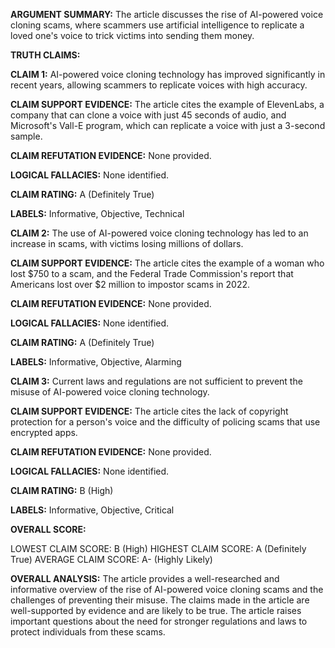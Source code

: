 **ARGUMENT SUMMARY:** The article discusses the rise of AI-powered voice cloning scams, where scammers use artificial intelligence to replicate a loved one's voice to trick victims into sending them money.

**TRUTH CLAIMS:**

**CLAIM 1:** AI-powered voice cloning technology has improved significantly in recent years, allowing scammers to replicate voices with high accuracy.

**CLAIM SUPPORT EVIDENCE:** The article cites the example of ElevenLabs, a company that can clone a voice with just 45 seconds of audio, and Microsoft's Vall-E program, which can replicate a voice with just a 3-second sample.

**CLAIM REFUTATION EVIDENCE:** None provided.

**LOGICAL FALLACIES:** None identified.

**CLAIM RATING:** A (Definitely True)

**LABELS:** Informative, Objective, Technical

**CLAIM 2:** The use of AI-powered voice cloning technology has led to an increase in scams, with victims losing millions of dollars.

**CLAIM SUPPORT EVIDENCE:** The article cites the example of a woman who lost $750 to a scam, and the Federal Trade Commission's report that Americans lost over $2 million to impostor scams in 2022.

**CLAIM REFUTATION EVIDENCE:** None provided.

**LOGICAL FALLACIES:** None identified.

**CLAIM RATING:** A (Definitely True)

**LABELS:** Informative, Objective, Alarming

**CLAIM 3:** Current laws and regulations are not sufficient to prevent the misuse of AI-powered voice cloning technology.

**CLAIM SUPPORT EVIDENCE:** The article cites the lack of copyright protection for a person's voice and the difficulty of policing scams that use encrypted apps.

**CLAIM REFUTATION EVIDENCE:** None provided.

**LOGICAL FALLACIES:** None identified.

**CLAIM RATING:** B (High)

**LABELS:** Informative, Objective, Critical

**OVERALL SCORE:**

LOWEST CLAIM SCORE: B (High)
HIGHEST CLAIM SCORE: A (Definitely True)
AVERAGE CLAIM SCORE: A- (Highly Likely)

**OVERALL ANALYSIS:** The article provides a well-researched and informative overview of the rise of AI-powered voice cloning scams and the challenges of preventing their misuse. The claims made in the article are well-supported by evidence and are likely to be true. The article raises important questions about the need for stronger regulations and laws to protect individuals from these scams.
